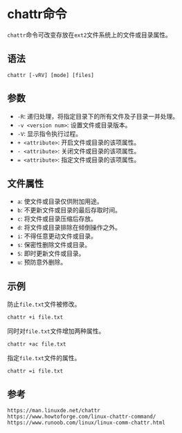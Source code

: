 # chattr命令
`chattr`命令可改变存放在`ext2`文件系统上的文件或目录属性。


## 语法

```shell
chattr [-vRV] [mode] [files]
```

## 参数
* `-R`: 递归处理，将指定目录下的所有文件及子目录一并处理。
* `-v <version num>`: 设置文件或目录版本。
* `-V`: 显示指令执行过程。
* `+ <attribute>`: 开启文件或目录的该项属性。
* `- <attribute>`: 关闭文件或目录的该项属性。
* `= <attribute>`: 指定文件或目录的该项属性。

## 文件属性
* `a`: 使文件或目录仅供附加用途。
* `b`: 不更新文件或目录的最后存取时间。
* `c`: 将文件或目录压缩后存放。
* `d`: 将文件或目录排除在倾倒操作之外。
* `i`: 不得任意更动文件或目录。
* `s`: 保密性删除文件或目录。
* `S`: 即时更新文件或目录。
* `u`: 预防意外删除。

## 示例

防止`file.txt`文件被修改。

```shell
chattr +i file.txt
```

同时对`file.txt`文件增加两种属性。

```shell
chattr +ac file.txt
```

指定`file.txt`文件的属性。

```shell
chattr =i file.txt
```



## 参考

```
https://man.linuxde.net/chattr
https://www.howtoforge.com/linux-chattr-command/
https://www.runoob.com/linux/linux-comm-chattr.html
```
